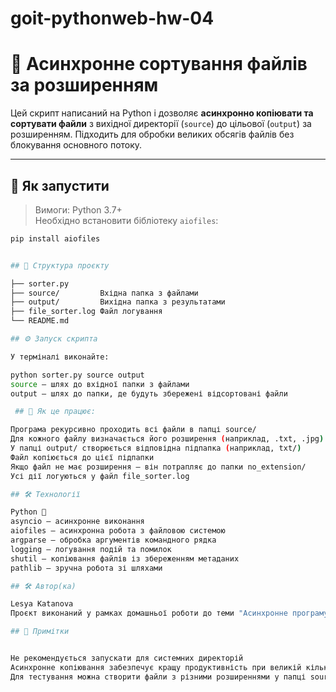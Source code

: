 # goit-pythonweb-hw-04
# 🧠 Асинхронне сортування файлів за розширенням

Цей скрипт написаний на Python і дозволяє **асинхронно копіювати та сортувати файли** з вихідної директорії (`source`) до цільової (`output`) за розширенням. Підходить для обробки великих обсягів файлів без блокування основного потоку.

---

## 🚀 Як запустити

> Вимоги: Python 3.7+  
> Необхідно встановити бібліотеку `aiofiles`:

```bash
pip install aiofiles


## 📁 Структура проєкту

├── sorter.py
├── source/         Вхідна папка з файлами
├── output/         Вихідна папка з результатами
├── file_sorter.log Файл логування
└── README.md

## ⚙️ Запуск скрипта

У терміналі виконайте:

python sorter.py source output
source — шлях до вхідної папки з файлами
output — шлях до папки, де будуть збережені відсортовані файли

 ## 📂 Як це працює:

Програма рекурсивно проходить всі файли в папці source/
Для кожного файлу визначається його розширення (наприклад, .txt, .jpg)
У папці output/ створюється відповідна підпапка (наприклад, txt/)
Файл копіюється до цієї підпапки
Якщо файл не має розширення — він потрапляє до папки no_extension/
Усі дії логуються у файл file_sorter.log

## 🛠️ Технології

Python 🐍
asyncio — асинхронне виконання
aiofiles — асинхронна робота з файловою системою
argparse — обробка аргументів командного рядка
logging — логування подій та помилок
shutil — копіювання файлів із збереженням метаданих
pathlib — зручна робота зі шляхами

## 🛠️ Автор(ка)

Lesya Katanova
Проєкт виконаний у рамках домашньої роботи до теми "Асинхронне програмування" на курсі Python Web.

## 📌 Примітки


Не рекомендується запускати для системних директорій
Асинхронне копіювання забезпечує кращу продуктивність при великій кількості файлів
Для тестування можна створити файли з різними розширеннями у папці source/


